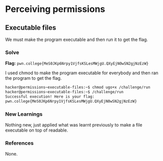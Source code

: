 # Perceiving permissions

## Executable files
We must make the program executable and then run it to get the flag.

### Solve
**Flag:** `pwn.college{MeS0JKp6Nrpy1VjfsKSLesMWjgU.QXyEjN0wSN2gjNzEzW}`

I used chmod to make the program executable for everybody and then ran the program to get the flag. 

```bash
hacker@permissions~executable-files:~$ chmod ugo+x /challenge/run 
hacker@permissions~executable-files:~$ /challenge/run 
Successful execution! Here is your flag:
pwn.college{MeS0JKp6Nrpy1VjfsKSLesMWjgU.QXyEjN0wSN2gjNzEzW}
```

### New Learnings
Nothing new, just applied what was learnt previously to make a file executable on top of readable. 

### References 
None. 
